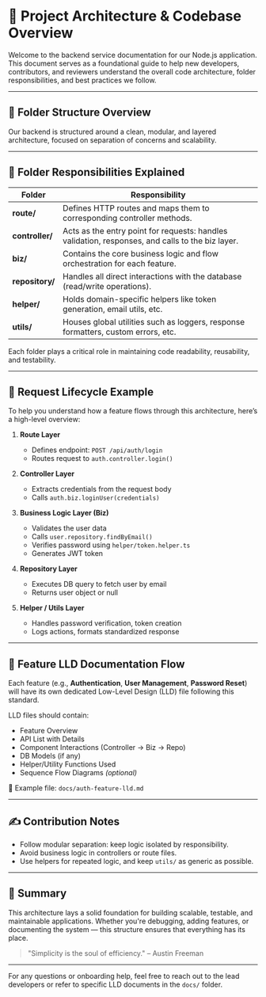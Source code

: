 # 🧱 Project Architecture & Codebase Overview

Welcome to the backend service documentation for our Node.js application. This document serves as a foundational guide to help new developers, contributors, and reviewers understand the overall code architecture, folder responsibilities, and best practices we follow.

---

## 📂 Folder Structure Overview

Our backend is structured around a clean, modular, and layered architecture, focused on separation of concerns and scalability.

---

## 🧩 Folder Responsibilities Explained

| Folder          | Responsibility                                                                 |
|------------------|---------------------------------------------------------------------------------|
| **route/**       | Defines HTTP routes and maps them to corresponding controller methods.          |
| **controller/**  | Acts as the entry point for requests: handles validation, responses, and calls to the biz layer. |
| **biz/**         | Contains the core business logic and flow orchestration for each feature.       |
| **repository/**  | Handles all direct interactions with the database (read/write operations).       |
| **helper/**      | Holds domain-specific helpers like token generation, email utils, etc.          |
| **utils/**       | Houses global utilities such as loggers, response formatters, custom errors, etc. |

Each folder plays a critical role in maintaining code readability, reusability, and testability.

---

## 🚦 Request Lifecycle Example

To help you understand how a feature flows through this architecture, here’s a high-level overview:

1. **Route Layer**
   - Defines endpoint: `POST /api/auth/login`
   - Routes request to `auth.controller.login()`

2. **Controller Layer**
   - Extracts credentials from the request body
   - Calls `auth.biz.loginUser(credentials)`

3. **Business Logic Layer (Biz)**
   - Validates the user data
   - Calls `user.repository.findByEmail()`
   - Verifies password using `helper/token.helper.ts`
   - Generates JWT token

4. **Repository Layer**
   - Executes DB query to fetch user by email
   - Returns user object or null

5. **Helper / Utils Layer**
   - Handles password verification, token creation
   - Logs actions, formats standardized response

---

## 🧠 Feature LLD Documentation Flow

Each feature (e.g., **Authentication**, **User Management**, **Password Reset**) will have its own dedicated Low-Level Design (LLD) file following this standard.

LLD files should contain:
- Feature Overview
- API List with Details
- Component Interactions (Controller → Biz → Repo)
- DB Models (if any)
- Helper/Utility Functions Used
- Sequence Flow Diagrams *(optional)*

📄 Example file: `docs/auth-feature-lld.md`

---

## ✍️ Contribution Notes

- Follow modular separation: keep logic isolated by responsibility.
- Avoid business logic in controllers or route files.
- Use helpers for repeated logic, and keep `utils/` as generic as possible.

---

## 🏁 Summary

This architecture lays a solid foundation for building scalable, testable, and maintainable applications. Whether you're debugging, adding features, or documenting the system — this structure ensures that everything has its place.

> "Simplicity is the soul of efficiency." – Austin Freeman

---

For any questions or onboarding help, feel free to reach out to the lead developers or refer to specific LLD documents in the `docs/` folder.